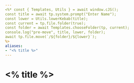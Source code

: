 ```yaml
---
<%* const { Templates, Utils } = await window.cJS();
const title = await tp.system.prompt("Enter Name");
const lower = Utils.lowerKebab(title);
const current = tp.file.folder(true);
const folder = await Templates.chooseFolder(tp, current);
console.log("pre-move", title, lower, folder);
await tp.file.move(`/${folder}/${lower}`);
%>
aliases:
- "<% title %>"
---
```

# <% title %>
